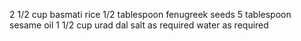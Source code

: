 2 1/2 cup basmati rice
1/2 tablespoon fenugreek seeds
5 tablespoon sesame oil
1 1/2 cup urad dal
salt as required
water as required